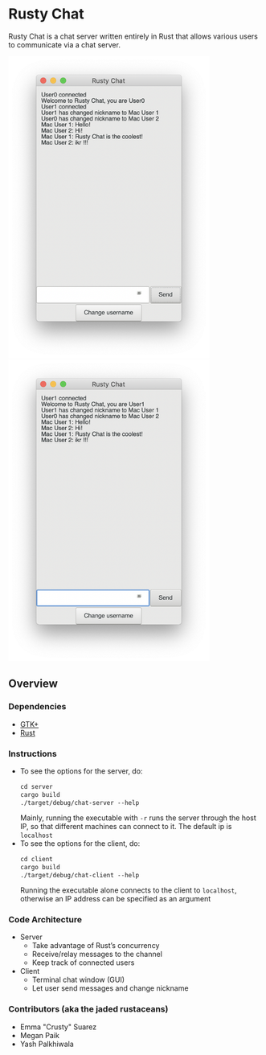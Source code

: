 # Rusty Chat
Rusty Chat is a chat server written entirely in Rust that allows various users to communicate via a chat server.

<img src="assets/user0.png" width="400" /> <img src="assets/user1.png" width="400" />

## Overview

### Dependencies
- [GTK+](https://gtk-rs.org/docs-src/requirements)
- [Rust](https://www.rust-lang.org/en-US/install.html)

### Instructions
- To see the options for the server, do:
  ```
  cd server
  cargo build
  ./target/debug/chat-server --help
  ```
  Mainly, running the executable with `-r` runs the server through the host IP, so that different machines can connect to   it. The default ip is `localhost`
- To see the options for the client, do:
  ```
  cd client
  cargo build
  ./target/debug/chat-client --help
  ```
  Running the executable alone connects to the client to `localhost`, otherwise an IP address can be specified as an argument

### Code Architecture
* Server
   * Take advantage of Rust’s concurrency
   * Receive/relay messages to the channel
   * Keep track of connected users
* Client
   * Terminal chat window (GUI)
   * Let user send messages and change nickname
   
### Contributors (aka the jaded rustaceans)
- Emma "Crusty" Suarez 
- Megan Paik
- Yash Palkhiwala
